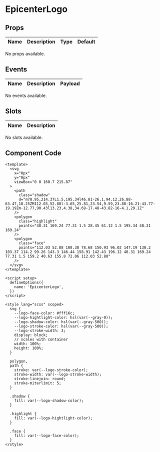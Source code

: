 # EpicenterLogo



## Props
| Name | Description | Type | Default |
|------|-------------|------|---------|
No props available.

## Events
| Name    | Description                 | Payload    |
|---------|-----------------------------|------------|
No events available.

## Slots
| Name | Description |
|------|-------------|
No slots available.

## Component Code

```vue
<template>
  <svg
    x="0px"
    y="0px"
    viewBox="0 0 160.7 215.87"
  >
    <path
      class="shadow"
      d="m78.95,214.37L1.5,195.34l46.81-26.1,94.12,26.88-63.47,18.25ZM112.03,52.88l-3.65,25.81,23.54,9.59,23.88-16.21-43.77-19.19Zm-12.77,90.43l13.23,4.38,34.69-17.48-43.82-16-4.1,29.1Z"
    />
    <polygon
      class="highlight"
      points="48.31 169.24 77.31 1.5 28.45 61.12 1.5 195.34 48.31 169.24"
    />
    <polygon
      class="face"
      points="112.03 52.88 108.38 78.68 150.93 96.02 147.19 130.2 103.37 114.2 99.26 143.3 146.44 158.91 142.43 196.12 48.31 169.24 77.31 1.5 159.2 40.63 155.8 72.06 112.03 52.88"
    />
  </svg>
</template>

<script setup>
  defineOptions({
    name: 'EpicenterLogo',
  })
</script>

<style lang="scss" scoped>
  svg {
    --logo-face-color: #fff16c;
    --logo-hightlight-color: hsl(var(--gray-0));
    --logo-shadow-color: hsl(var(--gray-500));
    --logo-stroke-color: hsl(var(--gray-500));
    --logo-stroke-width: 3;
    display: block;
    // scales with container
    width: 100%;
    height: 100%;
  }

  polygon,
  path {
    stroke: var(--logo-stroke-color);
    stroke-width: var(--logo-stroke-width);
    stroke-linejoin: round;
    stroke-miterlimit: 5;
  }

  .shadow {
    fill: var(--logo-shadow-color);
  }

  .highlight {
    fill: var(--logo-hightlight-color);
  }

  .face {
    fill: var(--logo-face-color);
  }
</style>

```